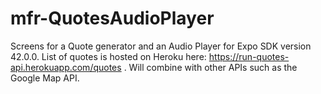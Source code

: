 # mfr-QuotesAudioPlayer
Screens for a Quote generator and an Audio Player for Expo SDK version 42.0.0.
List of quotes is hosted on Heroku here: https://run-quotes-api.herokuapp.com/quotes .
Will combine with other APIs such as the Google Map API. 

